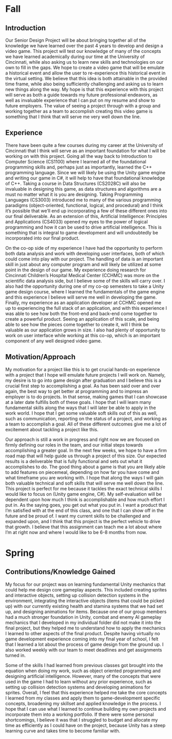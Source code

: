# **Fall**
## **Introduction**
Our Senior Design Project will be about bringing together all of the knowledge we have learned over the past 4 years to develop and design a video game. This project will test our knowledge of many of the concepts we have learned academically during our time at the University of Cincinnati, while also asking us to learn new skills and technologies on our own to fill in the gaps. We hope to create a video game that will be emulate a historical event and allow the user to re-experience this historical event in the virtual setting. We believe that this idea is both attainable in the provided time frame, while also being sufficiently challenging and asking us to learn new things along the way. My hope is that this experience with this project will serve as both a guide towards my future professional endeavors, as well as invaluable experience that I can put on my resume and show to future employers. The value of seeing a project through with a group and working together as a team to accomplish creating this video game is something that I think that will serve me very well down the line.

## **Experience**
There have been quite a few courses during my career at the University of Cincinnati that I think will serve as an important foundation for what I will be working on with this project. Going all the way back to Introduction to Computer Science (CS1100) where I learned all of the foundational programming skills and, perhaps just as importantly, learned the C++ programming language. Since we will likely be using the Unity game engine and writing our game in C#, it will help to have that foundational knowledge of C++.  Taking a course in Data Structures (CS2028C) will also be invaluable in designing this game, as data structures and algorithms are a must no matter what it is you are designing. Taking Programming Languages (CS3003) introduced me to many of the various programming paradigms (object-oriented, functional, logical, and procedural) and I think it’s possible that we’ll end up incorporating a few of these different ones into our final deliverable. As an extension of this, Artificial Intelligence: Principles and Applications (CS4033) opened my eyes to the power of logical programming and how it can be used to drive artificial intelligence. This is something that is integral to game development and will undoubtedly be incorporated into our final product.

On the co-op side of my experience I have had the opportunity to perform both data analysis and work with developing user interfaces, both of which could come into play with our project. The handling of data is an important skill in just about any computer program and will likely be utilized at some point in the design of our game. My experience doing research for Cincinnati Children’s Hospital Medical Center (CCHMC) was more on the scientific data analysis side, but I believe some of the skills will carry over. I also had the opportunity during one of my co-op semesters to take a Unity game design course, where I learned the fundamentals of the game engine and this experience I believe will serve me well in developing the game. Finally, my experience as an application developer at CCHMC opened me up to experiencing the full stack of an application, and with this experience I was able to see how both the front-end and back-end come together to create a powerful product. Seeing an application of this scale, and being able to see how the pieces come together to create it, will I think be valuable as our application grows in size. I also had plenty of opportunity to work on user interface while working at this co-op, which is an important component of any well designed video game.
  
## **Motivation/Approach**
My motivation for a project like this is to get crucial hands-on experience with a project that I hope will emulate future projects I will work on. Namely, my desire is to go into game design after graduation and I believe this is a crucial first step to accomplishing a goal. As has been said over and over again, the best way to get better at programming and to impress an employer is to do projects. In that sense, making games that I can showcase at a later date fulfills both of these goals. I hope that I will learn many fundamental skills along the ways that I will later be able to apply in the work world. I hope that I get some valuable soft skills out of this as well, such as communication, reporting on the status of a project, and working as a team to accomplish a goal. All of these different outcomes give me a lot of excitement about tackling a project like this.

Our approach is still a work in progress and right now we are focused on firmly defining our roles in the team, and our initial steps towards accomplishing a greater goal. In the next few weeks, we hope to have a firm road map that will help guide us through a project of this size. Our expected results is a deliverable that is fully functional and sets out what it accomplishes to do. The good thing about a game is that you are likely able to add features on piecemeal, depending on how far you have come and what timeframe you are working with. I hope that along the ways I will gain both valuable technical and soft skills that will serve me well down the line. This project is perfect for me because it tackles the exact technical skills I would like to focus on (Unity game engine, C#). My self-evaluation will be dependent upon how much I think is accomplishable and how much effort I put in. As the saying goes, you get out what you put in. I want a product that I’m satisfied with at the end of this class, and one that I can show off in the future and be proud of. I want my current skills to be challenged and expanded upon, and I think that this project is the perfect vehicle to drive that growth. I believe that this assignment can teach me a lot about where I’m at right now and where I would like to be 6-8 months from now.

# **Spring**
## **Contributions/Knowledge Gained**
My focus for our project was on learning fundamental Unity mechanics that could help me design core gameplay aspects. This included creating sprites and interactive objects, setting up collision detection systems in the environment, integrating the interactive objects (items that could be picked up) with our currently existing health and stamina systems that we had set up, and designing animations for items. Because one of our group members had a much stronger foundation in Unity, combat and enemy AI gameplay mechanics that I developed in my individual folder did not make it into the final project, but they helped me to understand how to apply the mechanics I learned to other aspects of the final product. Despite having virtually no game development experience coming into my final year of school, I felt that I learned a lot about the process of game design from the ground up. I also worked weekly with our team to meet deadlines and get assignments turned in.

Some of the skills I had learned from previous classes got brought into the equation when doing my work, such as object oriented programming and designing artificial intelligence. However, many of the concepts that were used in the game I had to learn without any prior experience, such as setting up collision detection systems and developing animations for sprites. Overall, I feel that this experience helped me take the core concepts I learned from my classes and apply them to game-development specific concepts, broadening my skillset and applied knowledge in the process. I hope that I can use what I learned to continue building my own projects and incorporate them into a working portfolio. If there were some personal shortcomings, I believe it was that I struggled to budget and allocate my time as efficiently as I could have on the project, because Unity has a steep learning curve and takes time to become familiar with.

